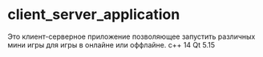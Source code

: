 # client_server_application
Это клиент-серверное приложение позволяющее запустить различных мини игры для игры в онлайне или оффлайне.  c++ 14 Qt 5.15
